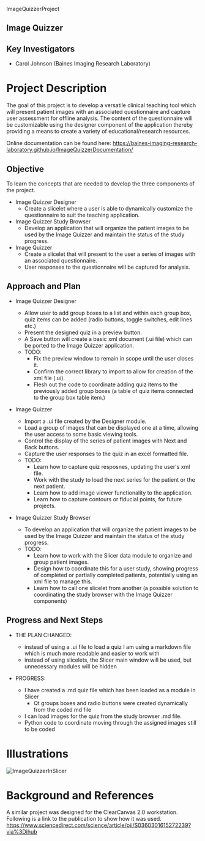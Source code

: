 ImageQuizzerProject
## Image Quizzer

## Key Investigators
- Carol Johnson (Baines Imaging Research Laboratory)

# Project Description


The goal of this project is to develop a versatile clinical teaching tool which will present patient images with an associated questionnaire and capture user assessment for offline analysis. The content of the questionnaire will be customizable using the designer component of the application thereby providing a means to create a variety of educational/research resources.

Online documentation can be found here: <https://baines-imaging-research-laboratory.github.io/ImageQuizzerDocumentation/>



## Objective

To learn the concepts that are needed to develop the three components of the project.
+ Image Quizzer Designer
   - Create a slicelet where a user is able to dynamically customize the questionnaire to suit the teaching application.
+ Image Quizzer Study Browser
   - Develop an application that will organize the patient images to be used by the Image Quizzer and maintain the status of the study progress.
+ Image Quizzer
   - Create a slicelet that will present to the user a series of images with an associated questionnaire.
   - User responses to the questionnaire will be captured for analysis.

## Approach and Plan

+ Image Quizzer Designer
   - Allow user to add group boxes to a list and within each group box, quiz items can be added (radio buttons, toggle switches, edit lines etc.)
   - Present the designed quiz in a preview button.
   - A Save button will create a basic xml document (.ui file) which can be ported to the Image Quizzer application.
   - TODO:
      - Fix the preview window to remain in scope until the user closes it.
      - Confirm the correct library to import to allow for creation of the xml file (.ui).
      - Flesh out the code to coordinate adding quiz items to the previously added group boxes (a table of quiz items connected to the group box table item.)

+ Image Quizzer
   - Import a .ui file created by the Designer module.
   - Load a group of images that can be displayed one at a time, allowing the user access to some basic viewing tools.
   - Control the display of the series of patient images with Next and Back buttons.
   - Capture the user responses to the quiz in an excel formatted file.
   - TODO:
      - Learn how to capture quiz resposnes, updating the user's xml file.
      - Work with the study to load the next series for the patient or the next patient.
      - Learn how to add image viewer functionality to the application.
      - Learn how to capture contours or fiducial points, for future projects.

+ Image Quizzer Study Browser
   - To develop an application that will organize the patient images to be used by the Image Quizzer and maintain the status of the study progress.
   - TODO:
      - Learn how to work with the Slicer data module to organize and group patient images.
      - Design how to coordinate this for a user study, showing progress of completed or partially completed patients, potentially using an xml file to manage this.
      - Learn how to call one slicelet from another (a possible solution to coordinating the study browser with the Image Quizzer components)

## Progress and Next Steps

+ THE PLAN CHANGED:
   - instead of using a .ui file to load a quiz I am using a markdown file which is much more readable and easier to work with
   - instead of using slicelets, the Slicer main window will be used, but unnecessary modules will be hidden

+ PROGRESS:
   - I have created a .md quiz file which has been loaded as a module in Slicer
      - Qt groups boxes and radio buttons were created dynamically from the coded md file
   - I can load images for the quiz from the study browser .md file.
   - Python code to coordinate moving through the assigned images still to be coded



# Illustrations

<!--Add pictures and links to videos that demonstrate what has been accomplished.-->

![ImageQuizzerInSlicer](ImageQuizzer_Slicer.png)

<!--Archive old images
![ImageQuizzerDesigner](ImageQuizzerAdmin.png)

![ClearCanvasQuizWithImage](ObserverStudyWithImage.png)

![ClearCanvasQuizStudyBrowser](ObserverStudyBrowserStatus.png)


-->


# Background and References

<!--Use this space for information that may help people better understand your project, like links to papers, source code, or data.-->

A similar project was designed for the ClearCanvas 2.0 workstation.
 Following is a link to the publication to show how it was used.
https://www.sciencedirect.com/science/article/pii/S0360301615272239?via%3Dihub
